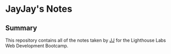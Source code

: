 # JayJay's Notes

## Summary 

This repository contains all of the notes taken by [JJ](https://github.com/JoelCodes) for the Lighthouse Labs Web Development Bootcamp.